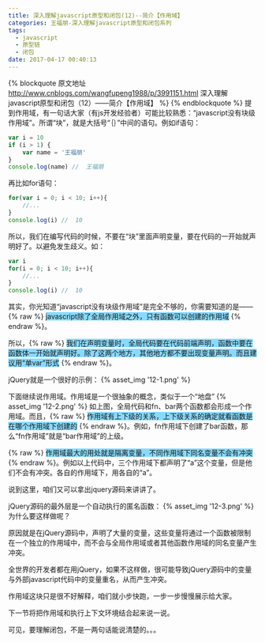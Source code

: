 ```yaml
---
title: 深入理解javascript原型和闭包(12)--简介【作用域】
categories: 王福朋-深入理解javascript原型和闭包系列
tags:
  - javascript
  - 原型链
  - 闭包
date: 2017-04-17 00:40:13
---
```

{% blockquote 原文地址 http://www.cnblogs.com/wangfupeng1988/p/3991151.html 深入理解javascript原型和闭包（12）——简介【作用域】 %}
{% endblockquote %}
提到作用域，有一句话大家（有js开发经验者）可能比较熟悉：“javascript没有块级作用域”。所谓“块”，就是大括号“｛｝”中间的语句。例如if语句：
```javascript
var i = 10
if (i > 1) {
    var name = '王福朋'
}
console.log(name) //  王福朋
```
再比如for语句：
```javascript
for(var i = 0; i < 10; i++){
    //...
}
console.log(i) //  10
```
所以，我们在编写代码的时候，不要在“块”里面声明变量，要在代码的一开始就声明好了。以避免发生歧义。如：
```javascript
var i
for(i = 0; i < 10; i++){
    //...
}
console.log(i) //  10
```
其实，你光知道“javascript没有块级作用域”是完全不够的，你需要知道的是——{% raw %}
                                                                               <span style="background-color: #87daff;">javascript除了全局作用域之外，只有函数可以创建的作用域</span>
                                                                             {% endraw %}。

所以，{% raw %}
      <span style="background-color: #87daff;">我们在声明变量时，全局代码要在代码前端声明，函数中要在函数体一开始就声明好。除了这两个地方，其他地方都不要出现变量声明。而且建议用“单var”形式</span>
    {% endraw %}。

jQuery就是一个很好的示例：
{% asset_img '12-1.png' %}

下面继续说作用域。作用域是一个很抽象的概念，类似于一个“地盘”
{% asset_img '12-2.png' %}
如上图，全局代码和fn、bar两个函数都会形成一个作用域。而且，{% raw %}
                                      <span style="background-color: #87daff;">作用域有上下级的关系，上下级关系的确定就看函数是在哪个作用域下创建的</span>
                                    {% endraw %}。例如，fn作用域下创建了bar函数，那么“fn作用域”就是“bar作用域”的上级。



{% raw %}
  <span style="background-color: #87daff;">作用域最大的用处就是隔离变量，不同作用域下同名变量不会有冲突</span>
{% endraw %}。例如以上代码中，三个作用域下都声明了“a”这个变量，但是他们不会有冲突。各自的作用域下，用各自的“a”。

说到这里，咱们又可以拿出jquery源码来讲讲了。

jQuery源码的最外层是一个自动执行的匿名函数：
{% asset_img '12-3.png' %}
为什么要这样做呢？

原因就是在jQuery源码中，声明了大量的变量，这些变量将通过一个函数被限制在一个独立的作用域中，而不会与全局作用域或者其他函数作用域的同名变量产生冲突。

全世界的开发者都在用jQuery，如果不这样做，很可能导致jQuery源码中的变量与外部javascript代码中的变量重名，从而产生冲突。



作用域这块只是很不好解释，咱们就小步快跑，一步一步慢慢展示给大家。

下一节将把作用域和执行上下文环境结合起来说一说。

可见，要理解闭包，不是一两句话能说清楚的。。。